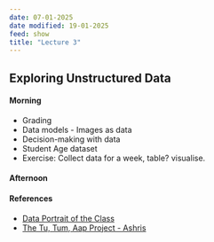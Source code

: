 ```yaml
---
date: 07-01-2025
date modified: 19-01-2025
feed: show
title: "Lecture 3"
---
```


## Exploring Unstructured Data

#### Morning
- Grading
- Data models - Images as data
- Decision-making with data
- Student Age dataset
- Exercise: Collect data for a week, table? visualise.
#### Afternoon

#### References

- [Data Portrait of the Class](https://blog.gramener.com/data-portraits-personalized-data-sketches/)
- [The Tu, Tum, Aap Project - Ashris](https://medium.com/@iashris/the-tu-tum-aap-project-visualizing-a-socio-linguistic-network-da23f2c1d7c5)